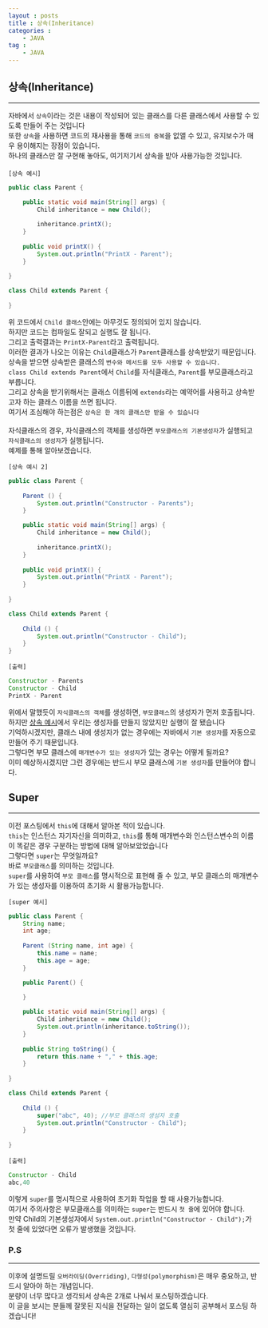 ```yaml
---
layout : posts
title : 상속(Inheritance)
categories :
    - JAVA
tag :
    - JAVA
---
```


## __상속(Inheritance)__
---
자바에서 `상속`이라는 것은 내용이 작성되어 있는 클래스를 다른 클래스에서 사용할 수 있도록 만들어 주는 것입니다<br>
또한 `상속`을 사용하면 코드의 재사용을 통해 `코드의 중복`을 없앨 수 있고, 유지보수가 매우 용이해지는 장점이 있습니다.<br>
하나의 클래스만 잘 구현해 놓아도, 여기저기서 상속을 받아 사용가능한 것입니다.<br>
<br>
`[상속 예시]`
```java
public class Parent {

	public static void main(String[] args) {
		Child inheritance = new Child();
		
		inheritance.printX();
	}
	
	public void printX() {
		System.out.println("PrintX - Parent");
	}
		
}

class Child extends Parent {
	
}
```
위 코드에서 `Child 클래스`안에는 아무것도 정의되어 있지 않습니다.<br>
하지만 코드는 컴파일도 잘되고 실행도 잘 됩니다.<br>
그리고 출력결과는 `PrintX-Parent`라고 출력됩니다.<br>
이러한 결과가 나오는 이유는 `Child`클래스가 `Parent`클래스를 상속받았기 때문입니다.<br>
상속을 받으면 상속받은 클래스의 `변수와 메서드를 모두 사용할 수 있습니다.`<br>
`class Child extends Parent`에서 `Child`를 자식클래스, `Parent`를 부모클래스라고 부릅니다.<br>
그리고 상속을 받기위해서는 클래스 이름뒤에 `extends`라는 예약어를 사용하고 상속받고자 하는 클래스 이름을 쓰면 됩니다.<br>
여기서 조심해야 하는점은 `상속은 한 개의 클래스만 받을 수 있습니다`<br>
<br>
자식클래스의 경우, 자식클래스의 객체를 생성하면 `부모클래스의 기본생성자`가 실행되고 `자식클래스의 생성자`가 실행됩니다.<br>
예제를 통해 알아보겠습니다.

`[상속 예시 2]`
```java
public class Parent {
	
	Parent () {
		System.out.println("Constructor - Parents");
	}

	public static void main(String[] args) {
		Child inheritance = new Child();
		
		inheritance.printX();
	}
	
	public void printX() {
		System.out.println("PrintX - Parent");
	}
		
}

class Child extends Parent {
	
	Child () {
		System.out.println("Constructor - Child");
	}
}
```
`[출력]`
```java
Constructor - Parents
Constructor - Child
PrintX - Parent
```
위에서 말했듯이 `자식클래스의 객체`를 생성하면, `부모클래스`의 생성자가 먼저 호출됩니다.<br>
하지만 [상속 예시]([#상속-예시])에서 우리는 생성자를 만들지 않았지만 실행이 잘 됐습니다<br>
기억하시겠지만, 클래스 내에 생성자가 없는 경우에는 자바에서 `기본 생성자`를 자동으로 만들어 주기 때문입니다.<br>
그렇다면 부모 클래스에 `매개변수가 있는 생성자`가 있는 경우는 어떻게 될까요?<br>
이미 예상하시겠지만 그런 경우에는 반드시 부모 클래스에 `기본 생성자`를 만들어야 합니다.<br>

## __Super__
---
이전 포스팅에서 `this`에 대해서 알아본 적이 있습니다.<br>
`this`는 인스턴스 자기자신을 의미하고, `this`를 통해 매개변수와 인스턴스변수의 이름이 똑같은 경우 구분하는 방법에 대해 알아보았었습니다<br>
그렇다면 `super`는 무엇일까요?<br>
바로 `부모클래스`를 의미하는 것입니다.<br>
`super`를 사용하여 `부모 클래스`를 명시적으로 표현해 줄 수 있고, 부모 클래스의 매개변수가 있는 생성자를 이용하여 초기화 시 활용가능합니다.

`[super 예시]`
```java
public class Parent {
	String name;
	int age;
	
	Parent (String name, int age) {
		this.name = name;
		this.age = age;
	}

	public Parent() {
		
	}

	public static void main(String[] args) {
		Child inheritance = new Child();	
		System.out.println(inheritance.toString());
	}
	
	public String toString() {
		return this.name + "," + this.age;
	}
		
}

class Child extends Parent {
	
	Child () {
		super("abc", 40); //부모 클래스의 생성자 호출
		System.out.println("Constructor - Child");
	}
	
}
```

`[출력]`
```java
Constructor - Child
abc,40
```
이렇게 `super`를 명시적으로 사용하여 초기화 작업을 할 때 사용가능합니다.<br>
여기서 주의사항은 부모클래스를 의미하는 `super`는 반드시 `첫 줄`에 있어야 합니다.<br>
만약 Child의 기본생성자에서 `System.out.println("Constructor - Child");`가 첫 줄에 있었다면 오류가 발생했을 것입니다.<br>

### __P.S__
---
이후에 설명드릴 `오버라이딩(Overriding)`, `다형성(polymorphism)`은 매우 중요하고, 반드시 알아야 하는 개념입니다.<br>
분량이 너무 많다고 생각되서 상속은 2개로 나눠서 포스팅하겠습니다.<br>
이 글을 보시는 분들께 잘못된 지식을 전달하는 일이 없도록 열심히 공부해서 포스팅 하겠습니다!<br>